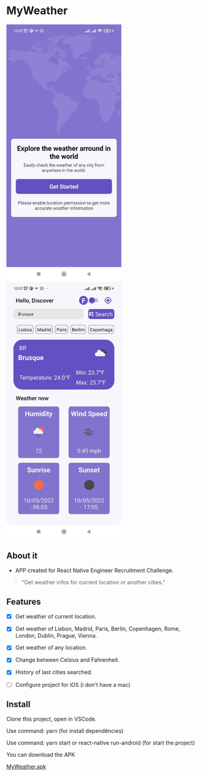 # MyWeather

<img src="https://github.com/alanstlim/MyWeather/blob/master/ecra1.jpeg" alt="drawing" width="300"/><img src="https://github.com/alanstlim/MyWeather/blob/master/ecra2.jpeg" alt="drawing" width="300"/>

## About it
* APP created for React Native Engineer Recruitment Challenge.

>"Get weather infos for current location or another cities."

## Features
- [x] Get weather of current location.
  
- [x] Get weather of  Lisbon, Madrid, Paris, Berlin, Copenhagen, Rome, London, Dublin, Prague, Vienna.

- [x] Get weather of any location. 

- [x] Change between Celsius and Fahrenheit.

- [x] History of last cities searched.

- [ ] Configure project for iOS (i don't have a mac)


## Install

Clone this project, open in VSCode.

Use command: yarn (for install dependêncies)

Use command: yarn start or react-native run-android (for start the project)

You can download the APK

[MyWeather.apk](https://drive.google.com/file/d/1-7sitT8kI59FRszbOyGGS3hKrAuphofS/view?usp=sharing)

